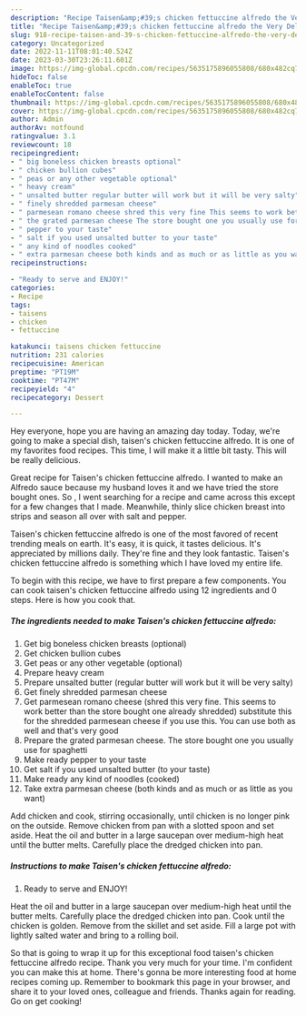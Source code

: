 ```yaml
---
description: "Recipe Taisen&amp;#39;s chicken fettuccine alfredo the Very Delicious}"
title: "Recipe Taisen&amp;#39;s chicken fettuccine alfredo the Very Delicious}"
slug: 918-recipe-taisen-and-39-s-chicken-fettuccine-alfredo-the-very-delicious
category: Uncategorized
date: 2022-11-11T08:01:40.524Z
date: 2023-03-30T23:26:11.601Z
image: https://img-global.cpcdn.com/recipes/5635175896055808/680x482cq70/taisens-chicken-fettuccine-alfredo-recipe-main-photo.jpg
hideToc: false
enableToc: true
enableTocContent: false
thumbnail: https://img-global.cpcdn.com/recipes/5635175896055808/680x482cq70/taisens-chicken-fettuccine-alfredo-recipe-main-photo.jpg
cover: https://img-global.cpcdn.com/recipes/5635175896055808/680x482cq70/taisens-chicken-fettuccine-alfredo-recipe-main-photo.jpg
author: Admin
authorAv: notfound
ratingvalue: 3.1
reviewcount: 18
recipeingredient:
- " big boneless chicken breasts optional"
- " chicken bullion cubes"
- " peas or any other vegetable optional"
- " heavy cream"
- " unsalted butter regular butter will work but it will be very salty"
- " finely shredded parmesan cheese"
- " parmesean romano cheese shred this very fine This seems to work better than the store bought one already shredded substitute this for the shredded parmesean cheese if you use this You can use both as well and thats very good"
- " the grated parmesan cheese The store bought one you usually use for spaghetti"
- " pepper to your taste"
- " salt if you used unsalted butter to your taste"
- " any kind of noodles cooked"
- " extra parmesan cheese both kinds and as much or as little as you want"
recipeinstructions:

- "Ready to serve and ENJOY!"
categories:
- Recipe
tags:
- taisens
- chicken
- fettuccine

katakunci: taisens chicken fettuccine 
nutrition: 231 calories
recipecuisine: American
preptime: "PT19M"
cooktime: "PT47M"
recipeyield: "4"
recipecategory: Dessert

---
```



Hey everyone, hope you are having an amazing day today. Today, we're going to make a special dish, taisen&#39;s chicken fettuccine alfredo. It is one of my favorites food recipes. This time, I will make it a little bit tasty. This will be really delicious.

Great recipe for Taisen&#39;s chicken fettuccine alfredo. I wanted to make an Alfredo sauce because my husband loves it and we have tried the store bought ones. So , I went searching for a recipe and came across this except for a few changes that I made. Meanwhile, thinly slice chicken breast into strips and season all over with salt and pepper.

Taisen&#39;s chicken fettuccine alfredo is one of the most favored of recent trending meals on earth. It's easy, it is quick, it tastes delicious. It's appreciated by millions daily. They're fine and they look fantastic. Taisen&#39;s chicken fettuccine alfredo is something which I have loved my entire life.


To begin with this recipe, we have to first prepare a few components. You can cook taisen&#39;s chicken fettuccine alfredo using 12 ingredients and 0 steps. Here is how you cook that.

<!--inarticleads1-->

##### The ingredients needed to make Taisen&#39;s chicken fettuccine alfredo:

1. Get  big boneless chicken breasts (optional)
1. Get  chicken bullion cubes
1. Get  peas or any other vegetable (optional)
1. Prepare  heavy cream
1. Prepare  unsalted butter (regular butter will work but it will be very salty)
1. Get  finely shredded parmesan cheese
1. Get  parmesean romano cheese (shred this very fine. This seems to work better than the store bought one already shredded) substitute this for the shredded parmesean cheese if you use this. You can use both as well and that&#39;s very good
1. Prepare  the grated parmesan cheese. The store bought one you usually use for spaghetti
1. Make ready  pepper to your taste
1. Get  salt if you used unsalted butter (to your taste)
1. Make ready  any kind of noodles (cooked)
1. Take  extra parmesan cheese (both kinds and as much or as little as you want)


Add chicken and cook, stirring occasionally, until chicken is no longer pink on the outside. Remove chicken from pan with a slotted spoon and set aside. Heat the oil and butter in a large saucepan over medium-high heat until the butter melts. Carefully place the dredged chicken into pan. 

<!--inarticleads2-->

##### Instructions to make Taisen&#39;s chicken fettuccine alfredo:


1. Ready to serve and ENJOY!

Heat the oil and butter in a large saucepan over medium-high heat until the butter melts. Carefully place the dredged chicken into pan. Cook until the chicken is golden. Remove from the skillet and set aside. Fill a large pot with lightly salted water and bring to a rolling boil. 

So that is going to wrap it up for this exceptional food taisen&#39;s chicken fettuccine alfredo recipe. Thank you very much for your time. I'm confident you can make this at home. There's gonna be more interesting food at home recipes coming up. Remember to bookmark this page in your browser, and share it to your loved ones, colleague and friends. Thanks again for reading. Go on get cooking!
